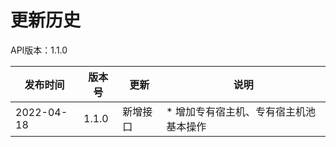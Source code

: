 # 更新历史 #
API版本：1.1.0

|发布时间|版本号|更新|说明|
|---|---|---|---|
|2022-04-18   |1.1.0   |新增接口       | * 增加专有宿主机、专有宿主机池基本操作
